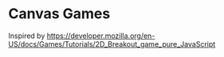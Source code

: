 # Canvas Games
Inspired by https://developer.mozilla.org/en-US/docs/Games/Tutorials/2D_Breakout_game_pure_JavaScript
